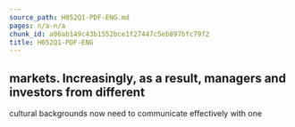 ```yaml
---
source_path: H052Q1-PDF-ENG.md
pages: n/a-n/a
chunk_id: a06ab149c43b1552bce1f27447c5eb897bfc79f2
title: H052Q1-PDF-ENG
---
```

## markets. Increasingly, as a result, managers and investors from different

cultural backgrounds now need to communicate effectively with one
